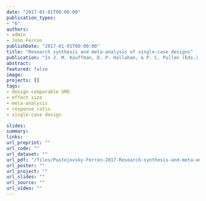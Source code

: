 ```yaml
---
date: "2017-01-01T00:00:00"
publication_types:
- "6"
authors:
- admin
- John Ferron
publishDate: "2017-01-01T00:00:00"
title: "Research synthesis and meta-analysis of single-case designs"
publication: "In J. M. Kauffman, D. P. Hallahan, & P. C. Pullen (Eds.), _Handbook of Special Education, 2nd Edition_. New York, NY: Routledge"
abstract: 
featured: false
image: 
projects: []
tags: 
- design-comparable SMD
- effect size
- meta-analysis
- response ratio
- single-case design

slides: 
summary: 
links:
url_preprint: ""
url_code: ""
url_dataset: ""
url_pdf: "/files/Pustejovsky-Ferron-2017-Research-synthesis-and-meta-analysis-of-SCDs.pdf"
url_poster: ""
url_project: ""
url_slides: ""
url_source: ""
url_video: ""
---
```

